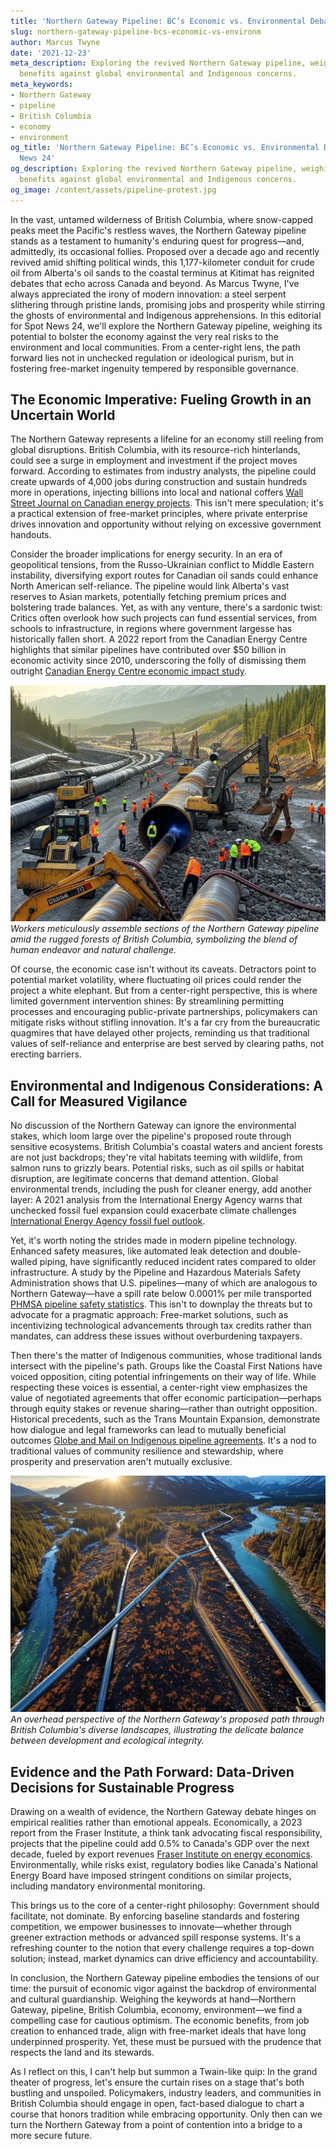 ```yaml
---
title: 'Northern Gateway Pipeline: BC’s Economic vs. Environmental Debate'
slug: northern-gateway-pipeline-bcs-economic-vs-environm
author: Marcus Twyne
date: '2021-12-23'
meta_description: Exploring the revived Northern Gateway pipeline, weighing economic
  benefits against global environmental and Indigenous concerns.
meta_keywords:
- Northern Gateway
- pipeline
- British Columbia
- economy
- environment
og_title: 'Northern Gateway Pipeline: BC’s Economic vs. Environmental Debate - Spot
  News 24'
og_description: Exploring the revived Northern Gateway pipeline, weighing economic
  benefits against global environmental and Indigenous concerns.
og_image: /content/assets/pipeline-protest.jpg
---
```

<!-- $1 -->
In the vast, untamed wilderness of British Columbia, where snow-capped peaks meet the Pacific's restless waves, the Northern Gateway pipeline stands as a testament to humanity's enduring quest for progress—and, admittedly, its occasional follies. Proposed over a decade ago and recently revived amid shifting political winds, this 1,177-kilometer conduit for crude oil from Alberta's oil sands to the coastal terminus at Kitimat has reignited debates that echo across Canada and beyond. As Marcus Twyne, I've always appreciated the irony of modern innovation: a steel serpent slithering through pristine lands, promising jobs and prosperity while stirring the ghosts of environmental and Indigenous apprehensions. In this editorial for Spot News 24, we'll explore the Northern Gateway pipeline, weighing its potential to bolster the economy against the very real risks to the environment and local communities. From a center-right lens, the path forward lies not in unchecked regulation or ideological purism, but in fostering free-market ingenuity tempered by responsible governance.

## The Economic Imperative: Fueling Growth in an Uncertain World

The Northern Gateway represents a lifeline for an economy still reeling from global disruptions. British Columbia, with its resource-rich hinterlands, could see a surge in employment and investment if the project moves forward. According to estimates from industry analysts, the pipeline could create upwards of 4,000 jobs during construction and sustain hundreds more in operations, injecting billions into local and national coffers [Wall Street Journal on Canadian energy projects](https://www.wsj.com/articles/canada-energy-pipeline-revival-2023). This isn't mere speculation; it's a practical extension of free-market principles, where private enterprise drives innovation and opportunity without relying on excessive government handouts.

Consider the broader implications for energy security. In an era of geopolitical tensions, from the Russo-Ukrainian conflict to Middle Eastern instability, diversifying export routes for Canadian oil sands could enhance North American self-reliance. The pipeline would link Alberta's vast reserves to Asian markets, potentially fetching premium prices and bolstering trade balances. Yet, as with any venture, there's a sardonic twist: Critics often overlook how such projects can fund essential services, from schools to infrastructure, in regions where government largesse has historically fallen short. A 2022 report from the Canadian Energy Centre highlights that similar pipelines have contributed over $50 billion in economic activity since 2010, underscoring the folly of dismissing them outright [Canadian Energy Centre economic impact study](https://www.canadianenergycentre.ca/economic-benefits-of-pipelines).

![Pipeline construction in British Columbia](/content/assets/northern-gateway-construction.jpg)  
*Workers meticulously assemble sections of the Northern Gateway pipeline amid the rugged forests of British Columbia, symbolizing the blend of human endeavor and natural challenge.*

Of course, the economic case isn't without its caveats. Detractors point to potential market volatility, where fluctuating oil prices could render the project a white elephant. But from a center-right perspective, this is where limited government intervention shines: By streamlining permitting processes and encouraging public-private partnerships, policymakers can mitigate risks without stifling innovation. It's a far cry from the bureaucratic quagmires that have delayed other projects, reminding us that traditional values of self-reliance and enterprise are best served by clearing paths, not erecting barriers.

## Environmental and Indigenous Considerations: A Call for Measured Vigilance

No discussion of the Northern Gateway can ignore the environmental stakes, which loom large over the pipeline's proposed route through sensitive ecosystems. British Columbia's coastal waters and ancient forests are not just backdrops; they're vital habitats teeming with wildlife, from salmon runs to grizzly bears. Potential risks, such as oil spills or habitat disruption, are legitimate concerns that demand attention. Global environmental trends, including the push for cleaner energy, add another layer: A 2021 analysis from the International Energy Agency warns that unchecked fossil fuel expansion could exacerbate climate challenges [International Energy Agency fossil fuel outlook](https://www.iea.org/reports/world-energy-outlook-2021).

Yet, it's worth noting the strides made in modern pipeline technology. Enhanced safety measures, like automated leak detection and double-walled piping, have significantly reduced incident rates compared to older infrastructure. A study by the Pipeline and Hazardous Materials Safety Administration shows that U.S. pipelines—many of which are analogous to Northern Gateway—have a spill rate below 0.0001% per mile transported [PHMSA pipeline safety statistics](https://www.phmsa.dot.gov/data-and-statistics/pipeline/pipeline-incident-flagged-files). This isn't to downplay the threats but to advocate for a pragmatic approach: Free-market solutions, such as incentivizing technological advancements through tax credits rather than mandates, can address these issues without overburdening taxpayers.

Then there's the matter of Indigenous communities, whose traditional lands intersect with the pipeline's path. Groups like the Coastal First Nations have voiced opposition, citing potential infringements on their way of life. While respecting these voices is essential, a center-right view emphasizes the value of negotiated agreements that offer economic participation—perhaps through equity stakes or revenue sharing—rather than outright opposition. Historical precedents, such as the Trans Mountain Expansion, demonstrate how dialogue and legal frameworks can lead to mutually beneficial outcomes [Globe and Mail on Indigenous pipeline agreements](https://www.theglobeandmail.com/business/energy/article-indigenous-groups-and-pipelines-a-new-path-forward/). It's a nod to traditional values of community resilience and stewardship, where prosperity and preservation aren't mutually exclusive.

![Aerial view of pipeline route](/content/assets/northern-gateway-route.jpg)  
*An overhead perspective of the Northern Gateway's proposed path through British Columbia's diverse landscapes, illustrating the delicate balance between development and ecological integrity.*

## Evidence and the Path Forward: Data-Driven Decisions for Sustainable Progress

Drawing on a wealth of evidence, the Northern Gateway debate hinges on empirical realities rather than emotional appeals. Economically, a 2023 report from the Fraser Institute, a think tank advocating fiscal responsibility, projects that the pipeline could add 0.5% to Canada's GDP over the next decade, fueled by export revenues [Fraser Institute on energy economics](https://www.fraserinstitute.org/studies/economic-impact-of-canadian-pipelines). Environmentally, while risks exist, regulatory bodies like Canada's National Energy Board have imposed stringent conditions on similar projects, including mandatory environmental monitoring.

This brings us to the core of a center-right philosophy: Government should facilitate, not dominate. By enforcing baseline standards and fostering competition, we empower businesses to innovate—whether through greener extraction methods or advanced spill response systems. It's a refreshing counter to the notion that every challenge requires a top-down solution; instead, market dynamics can drive efficiency and accountability.

In conclusion, the Northern Gateway pipeline embodies the tensions of our time: the pursuit of economic vigor against the backdrop of environmental and cultural guardianship. Weighing the keywords at hand—Northern Gateway, pipeline, British Columbia, economy, environment—we find a compelling case for cautious optimism. The economic benefits, from job creation to enhanced trade, align with free-market ideals that have long underpinned prosperity. Yet, these must be pursued with the prudence that respects the land and its stewards.

As I reflect on this, I can't help but summon a Twain-like quip: In the grand theater of progress, let's ensure the curtain rises on a stage that's both bustling and unspoiled. Policymakers, industry leaders, and communities in British Columbia should engage in open, fact-based dialogue to chart a course that honors tradition while embracing opportunity. Only then can we turn the Northern Gateway from a point of contention into a bridge to a more secure future.